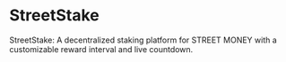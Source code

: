 # StreetStake
StreetStake: A decentralized staking platform for STREET MONEY with a customizable reward interval and live countdown.
